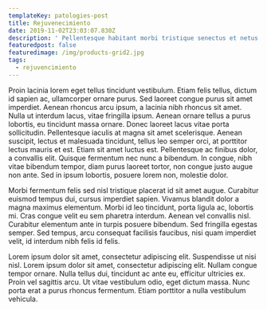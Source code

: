 ```yaml
---
templateKey: patologies-post
title: Rejuvenecimiento
date: 2019-11-02T23:03:07.830Z
description: ' Pellentesque habitant morbi tristique senectus et netus et malesuada fames ac turpis egestas. Morbi vel nunc quam. Sed finibus tincidunt tortor, eu dapibus nunc. Morbi pretium risus id elit bibendum, at tincidunt lacus ullamcorper. In hac habitasse platea dictumst. Ut erat tortor, viverra nec libero a, molestie tempus lorem. Maecenas iaculis viverra magna eu sagittis. Vivamus et erat sem. '
featuredpost: false
featuredimage: /img/products-grid2.jpg
tags:
  - rejuvencimiento
---
```

 Proin lacinia lorem eget tellus tincidunt vestibulum. Etiam felis tellus, dictum id sapien ac, ullamcorper ornare purus. Sed laoreet congue purus sit amet imperdiet. Aenean rhoncus arcu ipsum, a lacinia nibh rhoncus sit amet. Nulla ut interdum lacus, vitae fringilla ipsum. Aenean ornare tellus a purus lobortis, eu tincidunt massa ornare. Donec laoreet lacus vitae porta sollicitudin. Pellentesque iaculis at magna sit amet scelerisque. Aenean suscipit, lectus et malesuada tincidunt, tellus leo semper orci, at porttitor lectus mauris et est. Etiam sit amet luctus est. Pellentesque ac finibus dolor, a convallis elit. Quisque fermentum nec nunc a bibendum. In congue, nibh vitae bibendum tempor, diam purus laoreet tortor, non congue justo augue non ante. Sed in ipsum lobortis, posuere lorem non, molestie dolor. 



 Morbi fermentum felis sed nisl tristique placerat id sit amet augue. Curabitur euismod tempus dui, cursus imperdiet sapien. Vivamus blandit dolor a magna maximus elementum. Morbi id leo tincidunt, porta ligula ac, lobortis mi. Cras congue velit eu sem pharetra interdum. Aenean vel convallis nisl. Curabitur elementum ante in turpis posuere bibendum. Sed fringilla egestas semper. Sed tempus, arcu consequat facilisis faucibus, nisi quam imperdiet velit, id interdum nibh felis id felis. 

 Lorem ipsum dolor sit amet, consectetur adipiscing elit. Suspendisse ut nisi nisl. Lorem ipsum dolor sit amet, consectetur adipiscing elit. Nullam congue tempor ornare. Nulla tellus dui, tincidunt ac ante eu, efficitur ultricies ex. Proin vel sagittis arcu. Ut vitae vestibulum odio, eget dictum massa. Nunc porta erat a purus rhoncus fermentum. Etiam porttitor a nulla vestibulum vehicula.
